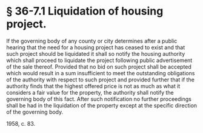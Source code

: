 # § 36-7.1 Liquidation of housing project.

<p>If the governing body of any county or city determines after a public hearing that the need for a housing project has ceased to exist and that such project should be liquidated it shall so notify the housing authority which shall proceed to liquidate the project following public advertisement of the sale thereof. Provided that no bid on such project shall be accepted which would result in a sum insufficient to meet the outstanding obligations of the authority with respect to such project and provided further that if the authority finds that the highest offered price is not as much as what it considers a fair value for the property, the authority shall notify the governing body of this fact. After such notification no further proceedings shall be had in the liquidation of the property except at the specific direction of the governing body.</p><p>1958, c. 83.</p>